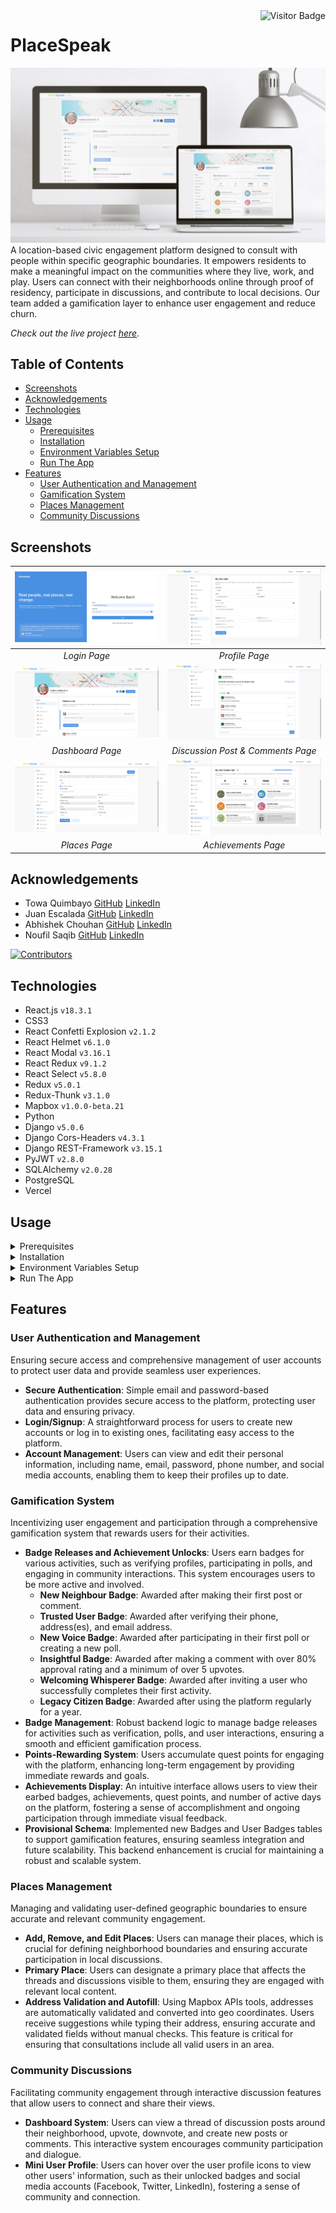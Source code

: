 <img align="right" alt="Visitor Badge" src="https://visitor-badge.laobi.icu/badge?page_id=towaquimbayo.PlaceSpeak">

# PlaceSpeak

![PlaceSpeak Thumbnail](screenshots/placespeak-thumbnail.jpg)
A location-based civic engagement platform designed to consult with people within specific geographic boundaries. It empowers residents to make a meaningful impact on the communities where they live, work, and play. Users can connect with their neighborhoods online through proof of residency, participate in discussions, and contribute to local decisions. Our team added a gamification layer to enhance user engagement and reduce churn.

_Check out the live project [_here_](https://placespeak.towaquimbayo.com/)._

## Table of Contents

* [Screenshots](#screenshots)
* [Acknowledgements](#acknowledgements)
* [Technologies](#technologies)
* [Usage](#usage)
  * [Prerequisites](#prerequisites)
  * [Installation](#installation)
  * [Environment Variables Setup](#environment-variables-setup)
  * [Run The App](#run-the-app)
* [Features](#features)
  * [User Authentication and Management](#user-authentication-and-management)
  * [Gamification System](#gamification-system)
  * [Places Management](#places-management)
  * [Community Discussions](#community-discussions)

## Screenshots

| ![Login Page](screenshots/login.png) | ![Profile Page](screenshots/profile.png) |
|:--:|:--:|
| _Login Page_ | _Profile Page_ |
| ![Dashboard Page](screenshots/dashboard.png) | ![Disucussion Post & Comments](screenshots/discussion-posts-comments.png) |
| _Dashboard Page_ | _Discussion Post & Comments Page_ |
| ![Places Page](screenshots/places.png) | ![Achievements Page](screenshots/achievements.png) |
| _Places Page_ | _Achievements Page_ |

## Acknowledgements

* Towa Quimbayo [GitHub](https://github.com/towaquimbayo) [LinkedIn](https://www.linkedin.com/in/towa-quimbayo/)
* Juan Escalada [GitHub](https://github.com/jescalada) [LinkedIn](https://www.linkedin.com/in/jescalada/)
* Abhishek Chouhan [GitHub](https://github.com/abhishekchouhannk) [LinkedIn](https://www.linkedin.com/in/abhishekchouhannk)
* Noufil Saqib [GitHub](https://github.com/noufilsaqib) [LinkedIn](https://www.linkedin.com/in/muhammad-noufil-saqib/)

[![Contributors](https://contrib.rocks/image?repo=towaquimbayo/PlaceSpeak)](https://github.com/towaquimbayo/PlaceSpeak/graphs/contributors)

## Technologies

* React.js `v18.3.1`
* CSS3
* React Confetti Explosion `v2.1.2`
* React Helmet `v6.1.0`
* React Modal `v3.16.1`
* React Redux `v9.1.2`
* React Select `v5.8.0`
* Redux `v5.0.1`
* Redux-Thunk `v3.1.0`
* Mapbox `v1.0.0-beta.21`
* Python
* Django `v5.0.6`
* Django Cors-Headers `v4.3.1`
* Django REST-Framework `v3.15.1`
* PyJWT `v2.8.0`
* SQLAlchemy `v2.0.28`
* PostgreSQL
* Vercel

## Usage

<details>
  <summary>Prerequisites</summary>

### Prerequisites

* [VSCode](https://code.visualstudio.com/download/)
* [Git](https://git-scm.com/downloads/)
* [Node.js](https://nodejs.org/en/download/)
* [Python 3.1](https://www.python.org/downloads/)

</details>

<details>
  <summary>Installation</summary>

### Installation

1. Install latest npm package version.

  ```sh
  npm install npm@latest -g
  ```

2. Clone the repository to local machine.

  ```sh
  git clone https://github.com/towaquimbayo/PlaceSpeak.git
  ```

3. Installing required dependencies requires Node, npm, and Python.

  Change directory to Frontend and install dependencies:

  ```sh
  cd frontend
  npm install
  ```

  Change directory to Backend and install python modules:

  ```sh
  cd backend
  pip install -r requirements.txt
  ```

</details>

<details>
  <summary>Environment Variables Setup</summary>

### Environment Variables Setup

For the project to run correctly, environment variables are required for both the frontend and backend directories. Rename the `.env.example` to `.env`.

#### Frontend (React.js)

Sign up for a free Mapbox account and create an access token by following the documentation at <https://docs.mapbox.com/help/getting-started/access-tokens/>.

#### Backend (Python Django)

Sign up for a free Vercel account and create a new Postgres database and fill in your database credentials by following the documentation at <https://vercel.com/docs/storage/vercel-postgres/quickstart>.

</details>

<details>
  <summary>Run The App</summary>

### Run The App

In order to run the application, you would need the client (frontend) and server (backend) running concurrently in different terminal sessions.

#### Client-Side Usage (Frontend) on PORT: 3000

Change directory to client (`frontend`) and execute `npm start` to run locally in development mode or production mode. For production, make sure to build the app to the `build` folder by executing `npm run build` as this would correctly bundle React in production mode and optimize the build for the best performance.

```sh
cd frontend
npm start
```

#### Server-Side Usage (Backend) on PORT: 8000

Change directory to server (`backend`) and execute `python manage.py runserver` to run locally in development mode. For production, make sure to configure your Vercel and hosting configuration details in the `Config` folder and `Vercel.json`.

```sh
cd backend
python manage.py migrate // if neccessary
python manage.py runserver
```

</details>

## Features

### User Authentication and Management

Ensuring secure access and comprehensive management of user accounts to protect user data and provide seamless user experiences.

* __Secure Authentication__: Simple email and password-based authentication provides secure access to the platform, protecting user data and ensuring privacy.
* __Login/Signup__: A straightforward process for users to create new accounts or log in to existing ones, facilitating easy access to the platform.
* __Account Management__: Users can view and edit their personal information, including name, email, password, phone number, and social media accounts, enabling them to keep their profiles up to date.

### Gamification System

Incentivizing user engagement and participation through a comprehensive gamification system that rewards users for their activities.

* __Badge Releases and Achievement Unlocks__: Users earn badges for various activities, such as verifying profiles, participating in polls, and engaging in community interactions. This system encourages users to be more active and involved.
  * __New Neighbour Badge__: Awarded after making their first post or comment.
  * __Trusted User Badge__: Awarded after verifying their phone, address(es), and email address.
  * __New Voice Badge__: Awarded after participating in their first poll or creating a new poll.
  * __Insightful Badge__: Awarded after making a comment with over 80% approval rating and a minimum of over 5 upvotes.
  * __Welcoming Whisperer Badge__: Awarded after inviting a user who successfully completes their first activity.
  * __Legacy Citizen Badge__: Awarded after using the platform regularly for a year.
* __Badge Management__: Robust backend logic to manage badge releases for activities such as verification, polls, and user interactions, ensuring a smooth and efficient gamification process.
* __Points-Rewarding System__: Users accumulate quest points for engaging with the platform, enhancing long-term engagement by providing immediate rewards and goals.
* __Achievements Display__: An intuitive interface allows users to view their earbed badges, achievements, quest points, and number of active days on the platform, fostering a sense of accomplishment and ongoing participation through immediate visual feedback.
* __Provisional Schema__: Implemented new Badges and User Badges tables to support gamification features, ensuring seamless integration and future scalability. This backend enhancement is crucial for maintaining a robust and scalable system.

### Places Management

Managing and validating user-defined geographic boundaries to ensure accurate and relevant community engagement.

* __Add, Remove, and Edit Places__: Users can manage their places, which is crucial for defining neighborhood boundaries and ensuring accurate participation in local discussions.
* __Primary Place__: Users can designate a primary place that affects the threads and discussions visible to them, ensuring they are engaged with relevant local content.
* __Address Validation and Autofill__: Using Mapbox APIs tools, addresses are automatically validated and converted into geo coordinates. Users receive suggestions while typing their address, ensuring accurate and validated fields without manual checks. This feature is critical for ensuring that consultations include all valid users in an area.

### Community Discussions

Facilitating community engagement through interactive discussion features that allow users to connect and share their views.

* __Dashboard System__: Users can view a thread of discussion posts around their neighborhood, upvote, downvote, and create new posts or comments. This interactive system encourages community participation and dialogue.
* __Mini User Profile__: Users can hover over the user profile icons to view other users' information, such as their unlocked badges and social media accounts (Facebook, Twitter, LinkedIn), fostering a sense of community and connection.
